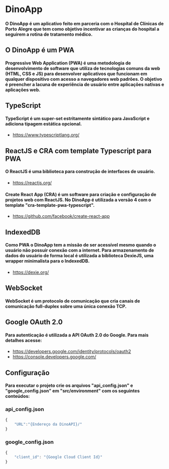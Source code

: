 # DinoApp
#### O DinoApp é um aplicativo feito em parceria com o Hospítal de Clínicas de Porto Alegre que tem como objetivo incentivar as crianças do hospital a seguirem a rotina de tratamento médico.

## O DinoApp é um PWA
#### Progressive Web Application (PWA) é uma metodologia de desenvolvimento de software que utiliza de tecnologias comuns da web (HTML, CSS e JS) para desenvolver aplicativos que funcionam em qualquer dispositivo com acesso a navegadores web padrões. O objetivo é preencher a lacuna de experiência de usuário entre aplicações nativas e aplicações web.

## TypeScript
#### TypeScript é um super-set estritamente sintático para JavaScript e adiciona tipagem estática opcional.
- https://www.typescriptlang.org/

## ReactJS e CRA com template Typescript para PWA
#### O ReactJS é uma biblioteca para construção de interfaces de usuário.
- https://reactjs.org/
#### Create React App (CRA) é um software para criação e configuração de projetos web com ReactJS. No DinoApp é utilizada a versão 4 com o template "cra-template-pwa-typescript".
- https://github.com/facebook/create-react-app

## IndexedDB
#### Como PWA o DinoApp tem a missão de ser acessível mesmo quando o usuário não possuir conexão com a internet. Para armazenamento de dados do usuário de forma local é utilizada a biblioteca DexieJS, uma wrapper minimalista para o IndexedDB.
- https://dexie.org/

## WebSocket
#### WebSocket é um protocolo de comunicação que cria canais de comunicação full-duplex sobre uma única conexão TCP. 

## Google OAuth 2.0
#### Para autenticação é utilizada a API OAuth 2.0 do Google. Para mais detalhes acesse: 
- https://developers.google.com/identity/protocols/oauth2
- https://console.developers.google.com/

## Configuração
#### Para executar o projeto crie os arquivos "api_config.json" e "google_config.json" em "src/environment" com os seguintes conteúdos:

### api_config.json

```javascript
{
    "URL":"{Endereço da DinoAPI}/"
}
```

### google_config.json

```javascript
{
    "client_id": "{Google Cloud Client Id}"
}
```
